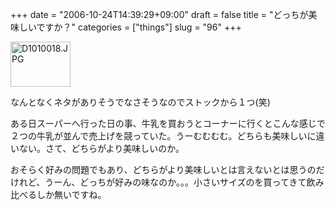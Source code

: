 +++
date = "2006-10-24T14:39:29+09:00"
draft = false
title = "どっちが美味しいですか？"
categories = ["things"]
slug = "96"
+++

<a href="/images/2006/10/D1010018.JPG" rel="lightbox"  ><img src="/images/2006/10/D1010018.JPG" alt="D1010018.JPG" title="D1010018.JPG" width="96" height="72" border="0" /></a>

なんとなくネタがありそうでなさそうなのでストックから１つ(笑)

ある日スーパーへ行った日の事、牛乳を買おうとコーナーに行くとこんな感じで２つの牛乳が並んで売上げを競っていた。うーむむむむ。どちらも美味しいに違いない。さて、どちらがより美味しいのか。

おそらく好みの問題でもあり、どちらがより美味しいとは言えないとは思うのだけれど、うーん、どっちが好みの味なのか。。。小さいサイズのを買ってきて飲み比べるしか無いですね。
